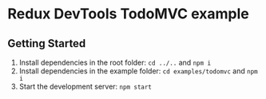 # Redux DevTools TodoMVC example

## Getting Started

1. Install dependencies in the root folder: `cd ../..` and `npm i`
2. Install dependencies in the example folder: `cd examples/todomvc` and `npm i`
3. Start the development server: `npm start`
